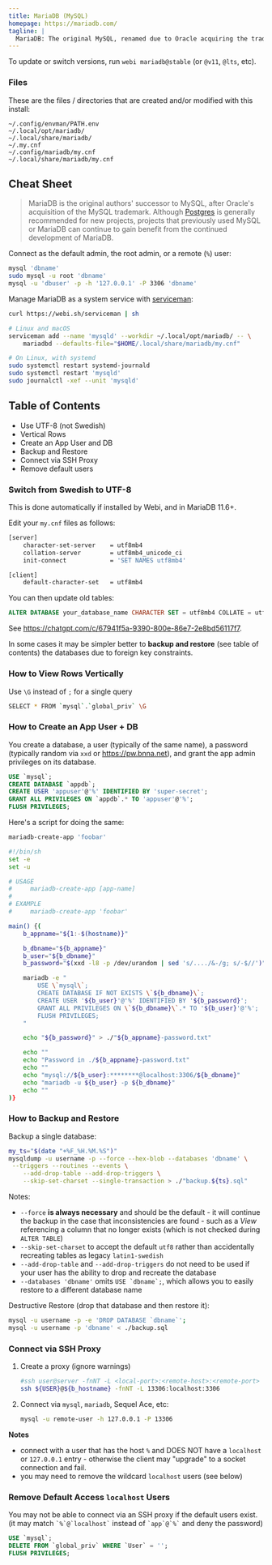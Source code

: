 ```yaml
---
title: MariaDB (MySQL)
homepage: https://mariadb.com/
tagline: |
  MariaDB: The original MySQL, renamed due to Oracle acquiring the trademark
---
```


To update or switch versions, run `webi mariadb@stable` (or `@v11`, `@lts`,
etc).

### Files

These are the files / directories that are created and/or modified with this
install:

```text
~/.config/envman/PATH.env
~/.local/opt/mariadb/
~/.local/share/mariadb/
~/.my.cnf
~/.config/mariadb/my.cnf
~/.local/share/mariadb/my.cnf
```

## Cheat Sheet

> MariaDB is the original authors' successor to MySQL, after Oracle's
> acquisition of the MySQL trademark. Although [Postgres](../postgres/) is
> generally recommended for new projects, projects that previously used MySQL or
> MariaDB can continue to gain benefit from the continued development of
> MariaDB.

Connect as the default admin, the root admin, or a remote (`%`) user:

```sh
mysql 'dbname'
sudo mysql -u root 'dbname'
mysql -u 'dbuser' -p -h '127.0.0.1' -P 3306 'dbname'
```

Manage MariaDB as a system service with [serviceman](../serviceman/):

```sh
curl https://webi.sh/serviceman | sh

# Linux and macOS
serviceman add --name 'mysqld' --workdir ~/.local/opt/mariadb/ -- \
    mariadbd --defaults-file="$HOME/.local/share/mariadb/my.cnf"

# On Linux, with systemd
sudo systemctl restart systemd-journald
sudo systemctl restart 'mysqld'
sudo journalctl -xef --unit 'mysqld'
```

## Table of Contents

- Use UTF-8 (not Swedish)
- Vertical Rows
- Create an App User and DB
- Backup and Restore
- Connect via SSH Proxy
- Remove default users

### Switch from Swedish to UTF-8

This is done automatically if installed by Webi, and in MariaDB 11.6+.

Edit your `my.cnf` files as follows:

```sh
[server]
    character-set-server    = utf8mb4
    collation-server        = utf8mb4_unicode_ci
    init-connect            = 'SET NAMES utf8mb4'
```

```sh
[client]
    default-character-set   = utf8mb4
```

You can then update old tables:

```sql
ALTER DATABASE your_database_name CHARACTER SET = utf8mb4 COLLATE = utf8mb4_unicode_ci;
```

See <https://chatgpt.com/c/67941f5a-9390-800e-86e7-2e8bd56117f7>.

In some cases it may be simpler better to **backup and restore** (see table of
contents) the databases due to foreign key constraints.

### How to View Rows Vertically

Use `\G` instead of `;` for a single query

```sh
SELECT * FROM `mysql`.`global_priv` \G
```

### How to Create an App User + DB

You create a database, a user (typically of the same name), a password
(typically random via `xxd` or <https://pw.bnna.net>), and grant the app admin
privileges on its database.

```sql
USE `mysql`;
CREATE DATABASE `appdb`;
CREATE USER 'appuser'@'%' IDENTIFIED BY 'super-secret';
GRANT ALL PRIVILEGES ON `appdb`.* TO 'appuser'@'%';
FLUSH PRIVILEGES;
```

Here's a script for doing the same:

```sh
mariadb-create-app 'foobar'
```

```sh
#!/bin/sh
set -e
set -u

# USAGE
#     mariadb-create-app [app-name]
#
# EXAMPLE
#     mariadb-create-app 'foobar'

main() {(
    b_appname="${1:-$(hostname)}"

    b_dbname="${b_appname}"
    b_user="${b_dbname}"
    b_password="$(xxd -l8 -p /dev/urandom | sed 's/..../&-/g; s/-$//')"

    mariadb -e "
        USE \`mysql\`;
        CREATE DATABASE IF NOT EXISTS \`${b_dbname}\`;
        CREATE USER '${b_user}'@'%' IDENTIFIED BY '${b_password}';
        GRANT ALL PRIVILEGES ON \`${b_dbname}\`.* TO '${b_user}'@'%';
        FLUSH PRIVILEGES;
    "

    echo "${b_password}" > ./"${b_appname}-password.txt"

    echo ""
    echo "Password in ./${b_appname}-password.txt"
    echo ""
    echo "mysql://${b_user}:********@localhost:3306/${b_dbname}"
    echo "mariadb -u ${b_user} -p ${b_dbname}"
    echo ""
)}
```

### How to Backup and Restore

Backup a single database:

```sh
my_ts="$(date "+%F_%H.%M.%S")"
mysqldump -u username -p --force --hex-blob --databases 'dbname' \
 --triggers --routines --events \
    --add-drop-table --add-drop-triggers \
    --skip-set-charset --single-transaction > ./"backup.${ts}.sql"
```

Notes:

- `--force` **is always necessary** and should be the default - it will continue
  the backup in the case that inconsistencies are found - such as a _View_
  referencing a column that no longer exists (which is not checked during
  `ALTER TABLE`)
- `--skip-set-charset` to accept the default `utf8` rather than accidentally
  recreating tables as legacy `latin1-swedish`
- `--add-drop-table` and `--add-drop-triggers` do not need to be used if your
  user has the ability to drop and recreate the database
- `--databases 'dbname'` omits ``USE `dbname`;``, which allows you to easily
  restore to a different database name

Destructive Restore (drop that database and then restore it):

```sh
mysql -u username -p -e 'DROP DATABASE `dbname`';
mysql -u username -p 'dbname' < ./backup.sql
```

### Connect via SSH Proxy

1. Create a proxy (ignore warnings)
   ```sh
   #ssh user@server -fnNT -L <local-port>:<remote-host>:<remote-port>
   ssh ${USER}@${b_hostname} -fnNT -L 13306:localhost:3306
   ```
2. Connect via `mysql`, `mariadb`, Sequel Ace, etc:
   ```sh
   mysql -u remote-user -h 127.0.0.1 -P 13306
   ```

**Notes**

- connect with a user that has the host `%` and DOES NOT have a `localhost` or
  `127.0.0.1` entry - otherwise the client may "upgrade" to a socket connection
  and fail.
- you may need to remove the wildcard `localhost` users (see below)

### Remove Default Access `localhost` Users

You may not be able to connect via an SSH proxy if the default users exist. \
(it may match `` `%`@`localhost` `` instead of `` `app`@`%` `` and deny the
password)

```sql
USE `mysql`;
DELETE FROM `global_priv` WHERE `User` = '';
FLUSH PRIVILEGES;
```
